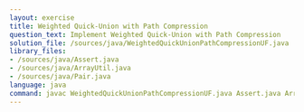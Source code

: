 ```yaml
---
layout: exercise
title: Weighted Quick-Union with Path Compression
question_text: Implement Weighted Quick-Union with Path Compression
solution_file: /sources/java/WeightedQuickUnionPathCompressionUF.java
library_files:
- /sources/java/Assert.java
- /sources/java/ArrayUtil.java
- /sources/java/Pair.java
language: java
command: javac WeightedQuickUnionPathCompressionUF.java Assert.java ArrayUtil.java Pair.java && java WeightedQuickUnionPathCompressionUF
---
```

